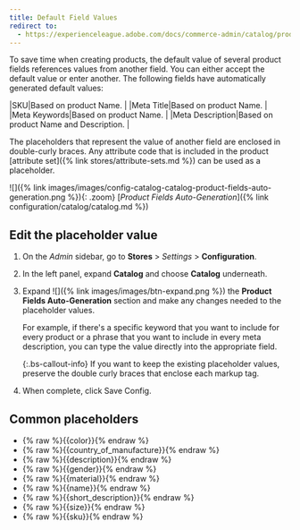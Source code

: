 ```yaml
---
title: Default Field Values
redirect to:
  - https://experienceleague.adobe.com/docs/commerce-admin/catalog/products/product-workspace.html#default-field-values
---
```


To save time when creating products, the default value of several product fields references values from another field. You can either accept the default value or enter another. The following fields have automatically generated default values:

|SKU|Based on product Name. |
|Meta Title|Based on product Name. |
|Meta Keywords|Based on product Name. |
|Meta Description|Based on product Name and Description. |

The placeholders that represent the value of another field are enclosed in double-curly braces. Any attribute code that is included in the product [attribute set]({% link stores/attribute-sets.md %}) can be used as a placeholder.

![]({% link images/images/config-catalog-catalog-product-fields-auto-generation.png %}){: .zoom}
[_Product Fields Auto-Generation_]({% link configuration/catalog/catalog.md %})

## Edit the placeholder value

1. On the _Admin_ sidebar, go to **Stores** > _Settings_ > **Configuration**.

1. In the left panel, expand **Catalog** and choose **Catalog** underneath.

1. Expand ![]({% link images/images/btn-expand.png %}) the **Product Fields Auto-Generation** section and make any changes needed to the placeholder values.

   For example, if there's a specific keyword that you want to include for every product or a phrase that you want to include in every meta description, you can type the value directly into the appropriate field.

   {:.bs-callout-info}
   If you want to keep the existing placeholder values, preserve the double curly braces that enclose each markup tag.

1. When complete, click <span class="btn">Save Config</span>.

## Common placeholders

- {% raw %}{{color}}{% endraw %}
- {% raw %}{{country_of_manufacture}}{% endraw %}
- {% raw %}{{description}}{% endraw %}
- {% raw %}{{gender}}{% endraw %}
- {% raw %}{{material}}{% endraw %}
- {% raw %}{{name}}{% endraw %}
- {% raw %}{{short_description}}{% endraw %}
- {% raw %}{{size}}{% endraw %}
- {% raw %}{{sku}}{% endraw %}
